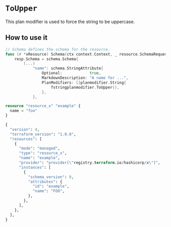 # `ToUpper`

This plan modifier is used to force the string to be uppercase.

## How to use it

```go
// Schema defines the schema for the resource.
func (r *xResource) Schema(ctx context.Context, _ resource.SchemaRequest, resp *resource.SchemaResponse) {
    resp.Schema = schema.Schema{
        (...)
            "name": schema.StringAttribute{
                Optional:            true,
                MarkdownDescription: "A name for ...",
                PlanModifiers: []planmodifier.String{
                    fstringplanmodifier.ToUpper(),
                },
            },
```

```tf title="main.tf"
resource "resource_x" "example" {
  name = "foo"
}
```

```tf title="terraform.tfstate"
{
  "version": 4,
  "terraform_version": "1.0.0",
  "resources": [
    {
      "mode": "managed",
      "type": "resource_x",
      "name": "example",
      "provider": "provider[\"registry.terraform.io/hashicorp/x\"]",
      "instances": [
        {
          "schema_version": 0,
          "attributes": {
            "id": "example",
            "name": "FOO",
          },
        },
      ],
    },
  ],
}
```
